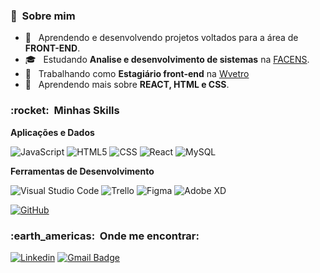 <h3> 🚀 &nbsp;Sobre mim </h3>



- 🤔 &nbsp; Aprendendo e desenvolvendo projetos voltados para a área de **FRONT-END**.
- 🎓 &nbsp; Estudando **Analise e desenvolvimento de sistemas** na <a href="link da sua faculdade">FACENS</a>.
- 💼 &nbsp; Trabalhando como **Estagiário front-end** na <a href="wvetro.com.br">Wvetro</a>
- 🌱 &nbsp; Aprendendo mais sobre **REACT, HTML e CSS**.



<h3> :rocket: &nbsp;Minhas Skills </h3>

**Aplicações e Dados**

  ![JavaScript](https://img.shields.io/badge/-JavaScript-333333?style=flat&logo=javascript)
  ![HTML5](https://img.shields.io/badge/-HTML5-333333?style=flat&logo=HTML5)
  ![CSS](https://img.shields.io/badge/-CSS-333333?style=flat&logo=CSS3&logoColor=1572B6)
  ![React](https://img.shields.io/badge/-React-333333?style=flat&logo=react)
  ![MySQL](https://img.shields.io/badge/-MySQL-333333?style=flat&logo=mysql)
  
**Ferramentas de Desenvolvimento**

![Visual Studio Code](https://img.shields.io/badge/-Visual%20Studio%20Code-333333?style=flat&logo=visual-studio-code&logoColor=007ACC)
![Trello](https://img.shields.io/badge/-Trello-333333?style=flat&logo=trello&logoColor=007ACC)
![Figma](https://img.shields.io/badge/-Figma-333333?style=flat&logo=figma&logoColor=007ACC)
![Adobe XD](https://img.shields.io/badge/-Adobe%20XD-333333?style=flat&logo=adobe-xd&logoColor=007ACC)

[![GitHub](https://github-readme-stats.vercel.app/api/top-langs/?username=jramoss02&hide=html&layout=compact&theme=dark)](https://github.com/anuraghazra/github-readme-stats)

<h3> :earth_americas: &nbsp;Onde me encontrar: </h3> 

[![Linkedin](https://img.shields.io/badge/-José%20Ramos-blue?style=flat-square&logo=Linkedin&logoColor=white&link=https://www.linkedin.com/in/josé-roberto-ramos/)](https://www.linkedin.com/in/josé-roberto-ramos)
[![Gmail Badge](https://img.shields.io/badge/-02.jrsramos%40gmail.com-006bed?style=flat-square&logo=Gmail&logoColor=white&link=mailto:02.jrsramos@gmail.com)](mailto:02.jrsramos@gmail.com)

